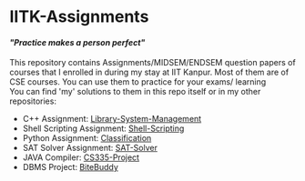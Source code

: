 # IITK-Assignments
#### *"Practice makes a person perfect"*  
This repository contains Assignments/MIDSEM/ENDSEM question papers of courses that I enrolled in during my stay at IIT Kanpur. Most of them are of CSE courses. You can use them to practice for your exams/ learning\
You can find 'my' solutions to them in this repo itself or in my other repositories:
- C++ Assignment: <a href="https://github.com/AbhishekPardhi/Library-System-Management">Library-System-Management</a>
- Shell Scripting Assignment: <a href="https://github.com/AbhishekPardhi/Shell-Scripting">Shell-Scripting</a>
- Python Assignment: <a href="https://github.com/AbhishekPardhi/Classification">Classification</a>
- SAT Solver Assignment: <a href="https://github.com/AbhishekPardhi/SAT-Solver">SAT-Solver</a>
- JAVA Compiler: <a href="https://github.com/AbhishekPardhi/CS335-Project">CS335-Project</a>
- DBMS Project: <a href="https://github.com/AbhishekPardhi/BiteBuddy">BiteBuddy</a>
